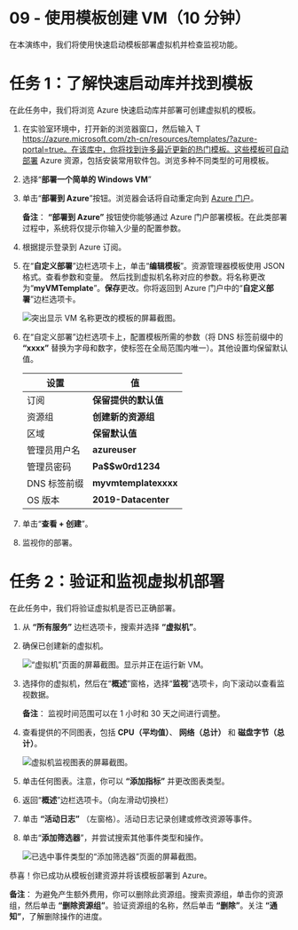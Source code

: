 ﻿---
wts:
    title: '09 - 使用模板创建 VM（10 分钟）'
    module: '模块 03：描述核心解决方案和管理工具'
---
# 09 - 使用模板创建 VM（10 分钟）

在本演练中，我们将使用快速启动模板部署虚拟机并检查监视功能。

# 任务 1：了解快速启动库并找到模板 

在此任务中，我们将浏览 Azure 快速启动库并部署可创建虚拟机的模板。 

1. 在实验室环境中，打开新的浏览器窗口，然后输入 T https://azure.microsoft.com/zh-cn/resources/templates/?azure-portal=true。在该库中，你将找到许多最近更新的热门模板。这些模板可自动部署 Azure 资源，包括安装常用软件包。浏览多种不同类型的可用模板。

3. 选择“**部署一个简单的 Windows VM**”

4. 单击“**部署到 Azure**”按钮。浏览器会话将自动重定向到 [Azure 门户](http://portal.azure.com/)。

    **备注**： **“部署到 Azure”** 按钮使你能够通过 Azure 门户部署模板。在此类部署过程中，系统将仅提示你输入少量的配置参数。 

5. 根据提示登录到 Azure 订阅。

6. 在“**自定义部署**”边栏选项卡上，单击“**编辑模板**”。资源管理器模板使用 JSON 格式。查看参数和变量。  然后找到虚拟机名称对应的参数。将名称更改为“**myVMTemplate**”。**保存**更改。你将返回到 Azure 门户中的“**自定义部署**”边栏选项卡。

    ![突出显示 VM 名称更改的模板的屏幕截图。](../images/0901.png)

7. 在“自定义部署”边栏选项卡上，配置模板所需的参数（将 DNS 标签前缀中的 **“xxxx”** 替换为字母和数字，使标签在全局范围内唯一）。其他设置均保留默认值。 

    | 设置| 值|
    |----|----|
    | 订阅 | **保留提供的默认值**|
    | 资源组 | **创建新的资源组** |
    | 区域 | **保留默认值** |
    | 管理员用户名 | **azureuser** |
    | 管理员密码 | **Pa$$w0rd1234** |
    | DNS 标签前缀 | **myvmtemplatexxxx** |
    | OS 版本 | **2019-Datacenter** |


9. 单击“**查看 + 创建**”。

10. 监视你的部署。 

# 任务 2：验证和监视虚拟机部署

在此任务中，我们将验证虚拟机是否已正确部署。 

1. 从 **“所有服务”** 边栏选项卡，搜索并选择 **“虚拟机”**。

2. 确保已创建新的虚拟机。 

    ![“虚拟机”页面的屏幕截图。显示并正在运行新 VM。](../images/0902.png)

3. 选择你的虚拟机，然后在“**概述**”窗格，选择“**监视**”选项卡，向下滚动以查看监视数据。

    **备注**： 监视时间范围可以在 1 小时和 30 天之间进行调整。

4. 查看提供的不同图表，包括 **CPU（平均值）**、 **网络（总计）** 和 **磁盘字节（总计）**。 

    ![虚拟机监视图表的屏幕截图。](../images/0903.png)

5. 单击任何图表。注意，你可以 **“添加指标”** 并更改图表类型。

6. 返回“**概述**”边栏选项卡。（向左滑动切换栏）
7. 单击 **“活动日志”** （左窗格）。活动日志记录创建或修改资源等事件。 

8. 单击“**添加筛选器**”，并尝试搜索其他事件类型和操作。 

    ![已选中事件类型的“添加筛选器”页面的屏幕截图。](../images/0904.png)

恭喜！你已成功从模板创建资源并将该模板部署到 Azure。

**备注**： 为避免产生额外费用，你可以删除此资源组。搜索资源组，单击你的资源组，然后单击 **“删除资源组”**。验证资源组的名称，然后单击 **“删除”**。关注 **“通知”**，了解删除操作的进度。
